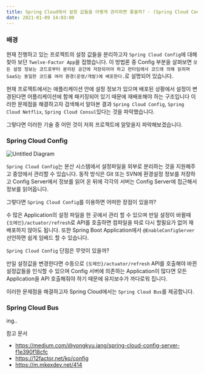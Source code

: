 ```yaml
---
title: Spring Cloud에서 설정 값들을 어떻게 관리하면 좋을까? - (Spring Cloud Config vs Spring Cloud Netflix vs Spring Cloud Consul)
date: 2021-01-09 14:03:00
---
```


### 배경

현재 진행하고 있는 프로젝트의 설정 값들을 분리하고자 `Spring Cloud Config`에 대해 찾아 보던 
`Twelve-Factor App`을 접했습니다. 이 방법론 중 Config 부분을 살펴보면 
`모든 설정 정보는 코드로부터 분리된 공간에 저장되어야 하고
런타임에서 코드에 의해 읽히며 SaaS는 동일한 코드를 여러 환경(운영/개발)에 배포한다.`로 설명되어 있습니다.

현재 프로젝트에서는 애플리케이션 안에 설정 정보가 있으며 배포된 상황에서 설정이 변경된다면 어플리케이션에
함께 패키징되어 있기 때문에 재배포해야 하는 구조입니다 이러한 문제점을 해결하고자 검색해서 알아본 결과 `Spring Cloud Config`,
`Spring Cloud Netflix`, `Spring Cloud Consul`있다는 것을 파악했습니다.

그렇다면 이러한 기술 중 어떤 것이 저희 프로젝트에 알맞을지 파악해보겠습니다.

### Spring Cloud Config

![Untitled Diagram](https://user-images.githubusercontent.com/33123391/104173457-254bc300-5449-11eb-9a2a-8c550462a1f1.png)

`Spring Cloud Config`는 분산 시스템에서 설정파일을 외부로 분리하는 것을 지원해주고 중앙에서
관리할 수 있습니다. 동작 방식은 Git 또는 SVN에 환경설정 정보를 저장하고 Config Server에서 정보를 읽어 온 뒤에
각각의 서버는 Config Server에 접근해서 정보를 읽어옵니다.

그렇다면 `Spring Cloud Config`를 이용하면 어떠한 장점이 있을까?

수 많은 Application의 설정 파일을 한 곳에서 관리 할 수 있으며 만일 설정이 바뀔때 `{도메인}/actuator/refresh`로 API를
호출하면 컴파일을 따로 다시 할필요가 없어 재배포하지 않아도 됩니다. 또한 Spring Boot Application에서 `@EnableConfigServer`
선언하면 쉽게 임베드 할 수 있습니다.

`Spring Cloud Config` 단점은 무엇이 있을까? 

만일 설정값을 변경한다면 수동으로 `{도메인}/actuator/refresh` API를 호출해야 바뀐 설정값들을 인식할 수 있으며
Config 서버에 의존하는 Application이 많다면 모든 Application을 API 호출해줘야 하기 때문에
유지보수가 까다로워 집니다.

이러한 문제점을 해결하고자 Spring Cloud에서는 `Spring Cloud Bus`를 제공합니다.

### Spring Cloud Bus 
ing..

참고 문서
* https://medium.com/@yongkyu.jang/spring-cloud-config-server-f1e390f18cfc
* https://12factor.net/ko/config
* https://m.mkexdev.net/414